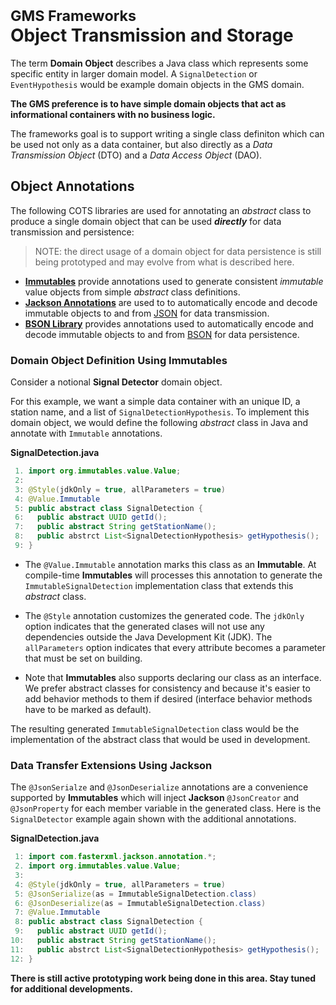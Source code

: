 # <sup> GMS Frameworks </sup><br>**Object Transmission and Storage**

The term **Domain Object** describes a Java class which represents
some specific entity in larger domain model. A `SignalDetection` or
`EventHypothesis` would be example domain objects in the GMS domain.

**The GMS preference is to have simple domain objects that act as
informational containers with no business logic.**  

The frameworks goal is to support writing a single class definiton
which can be used not only as a data container, but also directly as a
*Data Transmission Object* (DTO) and a *Data Access Object* (DAO).

## Object Annotations

The following COTS libraries are used for annotating an *abstract*
class to produce a single domain object that can be used
***directly*** for data transmission and persistence:

> NOTE: the direct usage of a domain object for data persistence is
> still being prototyped and may evolve from what is described here.

* [**Immutables**](https://immutables.github.io/immutable.html)
  provide annotations used to generate consistent *immutable* value objects
  from simple *abstract* class definitions.
* [**Jackson Annotations**](https://github.com/FasterXML/jackson-annotations)
  are used to to automatically encode and decode immutable objects to and
  from [JSON](https://en.wikipedia.org/wiki/JSON) for data transmission.
* [**BSON Library**](https://mongodb.github.io/mongo-java-driver/)
  provides annotations used to automatically encode and decode
  immutable objects to and from
  [BSON](https://en.wikipedia.org/wiki/BSON) for data persistence.

### Domain Object Definition Using Immutables

Consider a notional **Signal Detector** domain object.

For this example, we want a simple data container with an unique ID, a
station name, and a list of `SignalDetectionHypothesis`. To implement
this domain object, we would define the following *abstract* class in Java
and annotate with `Immutable` annotations.

**SignalDetection.java**
```java
 1. import org.immutables.value.Value;
 2:
 3: @Style(jdkOnly = true, allParameters = true)
 4: @Value.Immutable
 5: public abstract class SignalDetection {
 6:   public abstract UUID getId();
 7:   public abstract String getStationName();
 8:   public abstrct List<SignalDetectionHypothesis> getHypothesis();
 9: }
```

* The `@Value.Immutable` annotation marks this class as an
  **Immutable**. At compile-time **Immutables** will processes this
  annotation to generate the `ImmutableSignalDetection` implementation class
  that extends this *abstract* class.

* The `@Style` annotation customizes the generated code. The `jdkOnly`
  option indicates that the generated clases will not use any
  dependencies outside the Java Development Kit (JDK). The
  `allParameters` option indicates that every attribute becomes a
  parameter that must be set on building.
  
* Note that **Immutables** also supports declaring our class as an
  interface. We prefer abstract classes for consistency and because
  it's easier to add behavior methods to them if desired (interface
  behavior methods have to be marked as default).

The resulting generated `ImmutableSignalDetection` class would be the
implementation of the abstract class that would be used in development.

### Data Transfer Extensions Using Jackson

The `@JsonSerialze` and `@JsonDeserialize` annotations are a
convenience supported by **Immutables** which will inject **Jackson**
`@JsonCreator` and `@JsonProperty` for each member variable in the
generated class. Here is the `SignalDetector` example again shown with
the additional annotations.

**SignalDetection.java**
```java
 1: import com.fasterxml.jackson.annotation.*;
 2. import org.immutables.value.Value;
 3:
 4: @Style(jdkOnly = true, allParameters = true)
 5: @JsonSerialize(as = ImmutableSignalDetection.class)
 6: @JsonDeserialize(as = ImmutableSignalDetection.class)
 7: @Value.Immutable
 8: public abstract class SignalDetection {
 9:   public abstract UUID getId();
10:   public abstract String getStationName();
11:   public abstrct List<SignalDetectionHypothesis> getHypothesis();
12: }
```

**There is still active prototyping work being done in this area. Stay tuned for additional developments.**

